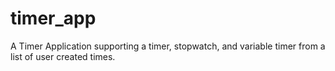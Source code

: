 # timer_app

A Timer Application supporting a timer, stopwatch, and variable timer from a list of user created times.